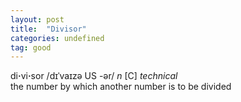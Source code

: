 ```yaml
---
layout: post
title:  "Divisor"
categories: undefined
tag: good
---
```

<DIV style="MARGIN: 0px 0px 5px">di<B>·</B>vi<B>·</B>sor /dɪˈvaɪzə US -ər/ <I>n</I> [C] <I>technical</I> <BR>the number by which another number is to be divided</DIV>
